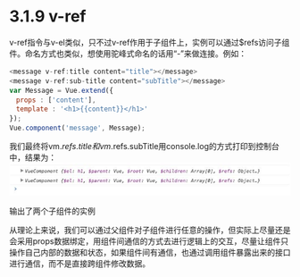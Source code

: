 <!--
 * @Author: zhanglingdi
 * @Date: 2019-12-03 16:34:55
 * @Email: 980583728@qq.com
 * @Company: Sinovatio
 * @version: v0.0.1
 * @LastEditors: zhanglingdi
 * @LastEditTime: 2019-12-03 16:52:13
 * @Description: test
 -->
# 3.1.9 v-ref

v-ref指令与v-el类似，只不过v-ref作用于子组件上，实例可以通过$refs访问子组件。命名方式也类似，想使用驼峰式命名的话用“-”来做连接。例如：

```javascript
<message v-ref:title content="title"></message>
<message v-ref:sub-title content="subTitle"></message>
var Message = Vue.extend({
　props : ['content'],
　template : '<h1>{{content}}</h1>'
});
Vue.component('message', Message);
```
我们最终将vm.$refs.title和vm.$refs.subTitle用console.log的方式打印到控制台中，结果为：
![v-ref](../../images/image4.png)

输出了两个子组件的实例

从理论上来说，我们可以通过父组件对子组件进行任意的操作，但实际上尽量还是会采用props数据绑定，用组件间通信的方式去进行逻辑上的交互，尽量让组件只操作自己内部的数据和状态，如果组件间有通信，也通过调用组件暴露出来的接口进行通信，而不是直接跨组件修改数据。